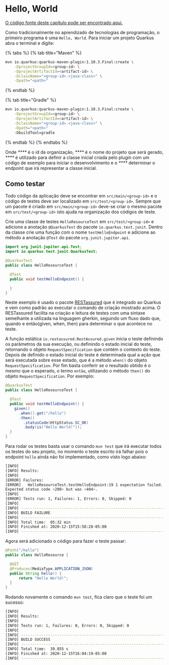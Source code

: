 # Hello, World

[O código fonte deste capítulo pode ser encontrado aqui.](https://github.com/allanfvc/learn-quarkus/tree/ba0967d44d272aaff54c0314a19d593d7a3dedc9/src/hello-world/README.md)

Como tradicionalmente no aprendizado de tecnologias de programação, o primeiro programa é uma `Hello, World`. Para iniciar um projeto Quarkus abra o terminal e digite:

{% tabs %}
{% tab title="Maven" %}
```bash
mvn io.quarkus:quarkus-maven-plugin:1.10.3.Final:create \
    -DprojectGroupId=<group-id> \
    -DprojectArtifactId=<artifact-id> \
    -DclassName="<group-id>.<java-class>" \
    -Dpath="<path>"
```
{% endtab %}

{% tab title="Gradle" %}
```bash
mvn io.quarkus:quarkus-maven-plugin:1.10.3.Final:create \
    -DprojectGroupId=<group-id> \
    -DprojectArtifactId=<artifact-id> \
    -DclassName="<group-id>.<java-class>" \
    -Dpath="<path>"
    -DbuildTool=gradle
```
{% endtab %}
{% endtabs %}

Onde _**\**_ é o id da organização, _**\**_ é o nome do projeto que será gerado, _**\**_ é utilizado para definir a classe inicial criada pelo plugin com um código de exemplo para iniciar o desenvolvimento e o _**\**_ determinar o endpoint que irá representar a classe inicial.

## Como testar

Todo código da aplicação deve se encontrar em `src/main/<group-id>` e o código de testes deve ser localizado em `src/test/<group-id>`. Sempre que um pacote é criado em `src/main/<group-id>` deve-se criar o mesmo pacote em `src/test/<group-id>` isto ajuda na organização dos códigos de teste.

Crie uma classe de testes `HelloResourceTest` em `src/test/<group-id>` e adicione a anotação `@QuarkusTest` do pacote `io.quarkus.test.junit`. Dentro da classe crie uma função com o nome `testHelloEndpoint` e adicione ao método a anotação `@Test` do pacote `org.junit.jupiter.api`.

```java
import org.junit.jupiter.api.Test;
import io.quarkus.test.junit.QuarkusTest;

@QuarkusTest
public class HelloResourceTest {

  @Test
  public void testHelloEndpoint() {

  }
}
```

Neste exemplo é usado o pacote [RESTassured](https://rest-assured.io/) que é integrado ao Quarkus e vem como padrão ao executar o comando de criação mostrado acima. O RESTassured facilita na criação e leitura de testes com uma sintaxe semelhante a utilizada na linguagem gherkin, seguindo um fluxo dado que, quando e então\(given, when, then\) para determinar o que acontece no teste.

A função estática `io.restassured.RestAssured.given` inicia o teste definindo os parâmetros da sua execução, ou definindo o estado inicial do teste, retornando o objeto `RequestSpecification` que contém o contexto do teste. Depois de definido o estado inicial do teste é determinada qual a ação que será executada sobre esse estado, que é a método `when()` do objeto `RequestSpecification`. Por fim basta conferir se o resultado obtido é o mesmo que o esperado, o termo `então`, utilizando o método `then()` do objeto `RequestSpecification`. Por exemplo:

```java
@QuarkusTest
public class HelloResourceTest {

  @Test
  public void testHelloEndpoint() {
    given()
      .when().get("/hello")
      .then()
        .statusCode(HttpStatus.SC_OK)
        .body(is("Hello World!"));
  }
}
```

Para rodar os testes basta usar o comando `mvn test` que irá executar todos os testes do seu projeto, no momento o teste escrito irá falhar pois o endpoint `hello` ainda não foi implementado, como visto logo abaixo:

```bash
[INFO]
[INFO] Results:
[INFO]
[ERROR] Failures:
[ERROR]   HelloResourceTest.testHelloEndpoint:19 1 expectation failed.
Expected status code <200> but was <404>.
[INFO]
[ERROR] Tests run: 1, Failures: 1, Errors: 0, Skipped: 0
[INFO]
[INFO] ------------------------------------------------------------------------
[INFO] BUILD FAILURE
[INFO] ------------------------------------------------------------------------
[INFO] Total time:  05:32 min
[INFO] Finished at: 2020-12-15T15:58:28-05:00
[INFO] ------------------------------------------------------------------------
```

Agora será adicionado o código para fazer o teste passar:

```java
@Path("/hello")
public class HelloResource {

  @GET
  @Produces(MediaType.APPLICATION_JSON)
  public String hello() {
      return "Hello World!";
  }
}
```

Rodando novamente o comando `mvn test`, fica claro que o teste foi um sucesso:

```bash
[INFO]
[INFO] Results:
[INFO]
[INFO] Tests run: 1, Failures: 0, Errors: 0, Skipped: 0
[INFO]
[INFO] ------------------------------------------------------------------------
[INFO] BUILD SUCCESS
[INFO] ------------------------------------------------------------------------
[INFO] Total time:  39.855 s
[INFO] Finished at: 2020-12-15T16:04:19-05:00
[INFO] ------------------------------------------------------------------------
```


